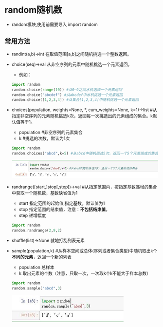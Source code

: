 # random随机数

* random模块,使用前需要导入 import random

## 常用方法

* randint(a,b)->int 在取值范围[a,b]之间随机挑选一个整数返回。
* choice(seq)->val 从非空序列的元素中随机挑选一个元素返回。
    * 例如：

    ````python
    import random
    random.choice(range(10)) #从0~9之间水机选择一个元素返回
    random.choice("abcdef") #从abcdef中水机挑选一个元素返回
    random.choice([1,2,3,4]) #从集合[1,2,3,4]中随机挑选一个元素返回
    ````

* choices(population, weights=None, *, cum_weights=None, k=1)->list #从指定非空序列的元素随机挑选k次，返回每一次挑选出的元素组成的集合。k默认值等于1。
    * population #非空序列的元素集合
    * k #挑选的次数，默认为1次

    ````python
    import random
    random.choices("abcd",k=5) #从abcd中随机挑选5次，返回一个5个元素组成的集合
    ````  

    ![random001](https://raw.githubusercontent.com/1263351411/xdd.github.io/master/img/python/random001.jpg)  
* randrange([start,]stop[,step])->val #从指定范围内，按指定基数递增的集合中获取一个随机数，基数缺省值为1
    * start 指定范围的起始值,指定基数。默认值为1
    * stop 指定范围的结束值，注意：**不包括结束值**。
    * step 递增幅度

    ````python
    import random
    random.randrange(2,9,2)
    ````  

* shuffle(list)->None 就地打乱列表元素
* sample(population,k) #从样本空间或总体(序列或者集合类型)中随机取出k个**不同的元素**，返回一个新的列表
    * population 总样本
    * k 取出元素的个数（注意，只取一次，一次取k个k不能大于样本总数）

    ````python
    import random
    random.sample("abcd",3)
    ````  

    ![random002](https://raw.githubusercontent.com/1263351411/xdd.github.io/master/img/python/random002.jpg)  
